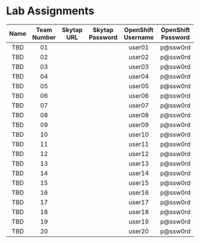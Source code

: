 # Lab Assignments

|Name|Team Number|Skytap URL |Skytap Password|OpenShift Username|OpenShift Password|
|:--:|:---------:|:---------:|:-------------:|:--:|:--:|
|   TBD |   01  |   |   |   user01    |   p@ssw0rd    |
|   TBD |   02  |   |   |   user02    |   p@ssw0rd    |
|   TBD |   03  |   |   |   user03    |   p@ssw0rd    |
|   TBD |   04  |   |   |   user04    |   p@ssw0rd    |
|   TBD |   05  |   |   |   user05    |   p@ssw0rd    |
|   TBD |   06  |   |   |   user06    |   p@ssw0rd    |
|   TBD |   07  |   |   |   user07    |   p@ssw0rd    |
|   TBD |   08  |   |   |   user08    |   p@ssw0rd    |
|   TBD |   09  |   |   |   user09    |   p@ssw0rd    |
|   TBD |   10  |   |   |   user10    |   p@ssw0rd    |
|   TBD |   11  |   |   |   user11    |   p@ssw0rd    |
|   TBD |   12  |   |   |   user12    |   p@ssw0rd    |
|   TBD |   13  |   |   |   user13    |   p@ssw0rd    |
|   TBD |   14  |   |   |   user14    |   p@ssw0rd    |
|   TBD |   15  |   |   |   user15    |   p@ssw0rd    |
|   TBD |   16  |   |   |   user16    |   p@ssw0rd    |
|   TBD |   17  |   |   |   user17    |   p@ssw0rd    |
|   TBD |   18  |   |   |   user18    |   p@ssw0rd    |
|   TBD |   19  |   |   |   user19    |   p@ssw0rd    |
|   TBD |   20  |   |   |   user20    |   p@ssw0rd    |
